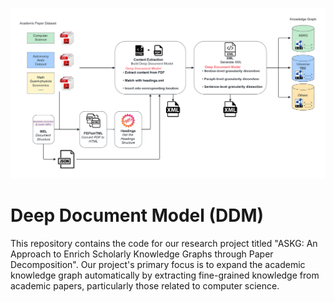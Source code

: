 ![DDM_Pipeline](docs/DDM_Pipeline.png)

# Deep Document Model (DDM)

This repository contains the code for our research project titled "ASKG: An Approach to Enrich Scholarly Knowledge Graphs through Paper Decomposition". Our project's primary focus is to expand the academic knowledge graph automatically by extracting fine-grained knowledge from academic papers, particularly those related to computer science.

